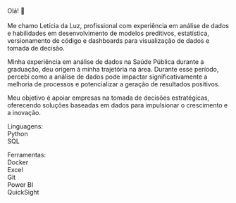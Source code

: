 Olá! 👋
<br><br> Me chamo Letícia da Luz, profissional com experiência em análise de dados e habilidades em desenvolvimento de modelos preditivos, estatística, versionamento de código e dashboards para visualização de dados e tomada de decisão.   

Minha experiência em análise de dados na Saúde Pública durante a graduação, deu origem à minha trajetória na área. Durante esse período, percebi como a análise de dados pode impactar significativamente a melhoria de processos e potencializar a geração de resultados positivos.   

Meu objetivo é apoiar empresas na tomada de decisões estratégicas, oferecendo soluções baseadas em dados para impulsionar o crescimento e a inovação.  

Linguagens:   
Python  
SQL

Ferramentas:  
Docker  
Excel   
Git       
Power BI    
QuickSight

